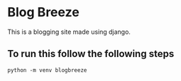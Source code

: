 <h1>Blog Breeze</h1>
<p>This is a blogging site made using django.</p>
<h2> To run this follow the following steps</h2>
<code>python -m venv blogbreeze</code>
